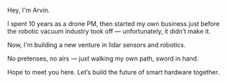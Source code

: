 Hey, I'm Arvin.

I spent 10 years as a drone PM, then started my own business just before the robotic vacuum industry took off — unfortunately, it didn’t make it.

Now, I'm building a new venture in lidar sensors and robotics.

No pretenses, no airs — just walking my own path, sword in hand.

Hope to meet you here. Let’s build the future of smart hardware together.